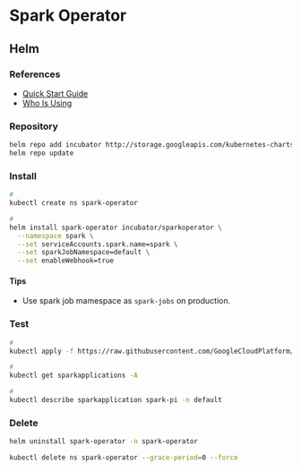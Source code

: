 # Spark Operator

## Helm

### References

- [Quick Start Guide](https://github.com/GoogleCloudPlatform/spark-on-k8s-operator/blob/master/docs/quick-start-guide.md)
- [Who Is Using](https://github.com/GoogleCloudPlatform/spark-on-k8s-operator/blob/master/docs/who-is-using.md)

### Repository

```sh
helm repo add incubator http://storage.googleapis.com/kubernetes-charts-incubator
helm repo update
```

### Install

```sh
#
kubectl create ns spark-operator

#
helm install spark-operator incubator/sparkoperator \
  --namespace spark \
  --set serviceAccounts.spark.name=spark \
  --set sparkJobNamespace=default \
  --set enableWebhook=true
```

#### Tips

- Use spark job mamespace as `spark-jobs` on production.

### Test

```sh
#
kubectl apply -f https://raw.githubusercontent.com/GoogleCloudPlatform/spark-on-k8s-operator/master/examples/spark-pi.yaml

#
kubectl get sparkapplications -A

#
kubectl describe sparkapplication spark-pi -n default
```

### Delete

```sh
helm uninstall spark-operator -n spark-operator

kubectl delete ns spark-operator --grace-period=0 --force
```
